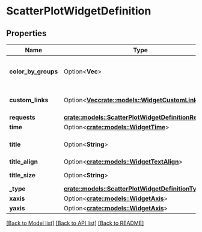 # ScatterPlotWidgetDefinition

## Properties

Name | Type | Description | Notes
------------ | ------------- | ------------- | -------------
**color_by_groups** | Option<**Vec<String>**> | List of groups used for colors. | [optional]
**custom_links** | Option<[**Vec<crate::models::WidgetCustomLink>**](WidgetCustomLink.md)> | List of custom links. | [optional]
**requests** | [**crate::models::ScatterPlotWidgetDefinitionRequests**](ScatterPlotWidgetDefinition_requests.md) |  | 
**time** | Option<[**crate::models::WidgetTime**](WidgetTime.md)> |  | [optional]
**title** | Option<**String**> | Title of your widget. | [optional]
**title_align** | Option<[**crate::models::WidgetTextAlign**](WidgetTextAlign.md)> |  | [optional]
**title_size** | Option<**String**> | Size of the title. | [optional]
**_type** | [**crate::models::ScatterPlotWidgetDefinitionType**](ScatterPlotWidgetDefinitionType.md) |  | 
**xaxis** | Option<[**crate::models::WidgetAxis**](WidgetAxis.md)> |  | [optional]
**yaxis** | Option<[**crate::models::WidgetAxis**](WidgetAxis.md)> |  | [optional]

[[Back to Model list]](../README.md#documentation-for-models) [[Back to API list]](../README.md#documentation-for-api-endpoints) [[Back to README]](../README.md)


